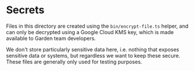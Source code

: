 # Secrets

Files in this directory are created using the `bin/encrypt-file.ts` helper, and can only be decrypted using a Google Cloud KMS key, which is made available to Garden team developers.

We don't store particularly sensitive data here, i.e. nothing that exposes sensitive data or systems, but regardless we want to keep these secure. These files are generally only used for testing purposes.
